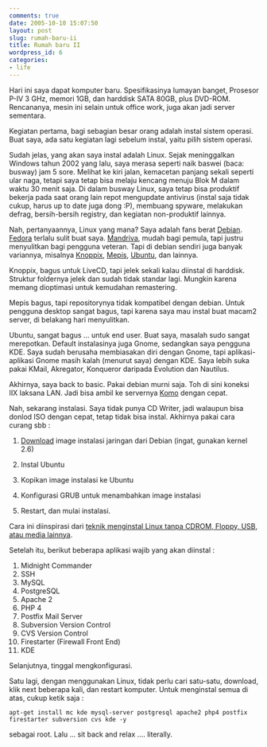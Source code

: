 ```yaml
---
comments: true
date: 2005-10-10 15:07:50
layout: post
slug: rumah-baru-ii
title: Rumah baru II
wordpress_id: 6
categories:
- life
---
```


Hari ini saya dapat komputer baru. Spesifikasinya lumayan banget, Prosesor P-IV 3 GHz, memori 1GB, dan harddisk SATA 80GB, plus DVD-ROM. Rencananya, mesin ini selain untuk office work, juga akan jadi server sementara. 

Kegiatan pertama, bagi sebagian besar orang adalah instal sistem operasi. Buat saya, ada satu kegiatan lagi sebelum instal, yaitu pilih sistem operasi.

Sudah jelas, yang akan saya instal adalah Linux. Sejak meninggalkan Windows tahun 2002 yang lalu, saya merasa seperti naik baswei (baca: busway) jam 5 sore. Melihat ke kiri jalan, kemacetan panjang sekali seperti ular naga, tetapi saya tetap bisa melaju kencang menuju Blok M dalam waktu 30 menit saja. Di dalam busway Linux, saya tetap bisa produktif bekerja pada saat orang lain repot mengupdate antivirus (instal saja tidak cukup, harus up to date juga dong :P), membuang spyware, melakukan defrag, bersih-bersih registry, dan kegiatan non-produktif lainnya.

Nah, pertanyaannya, Linux yang mana? 
Saya adalah fans berat [Debian](http://www.debian.org). [Fedora](http://fedora.redhat.com) terlalu sulit buat saya. [Mandriva](http://www.mandriva.org), mudah bagi pemula, tapi justru menyulitkan bagi pengguna veteran. 
Tapi di debian sendiri juga banyak variannya, misalnya [Knoppix](http://www.knoppix.org), [Mepis](http://www.mepis.org), [Ubuntu](http://ubuntulinux.org), dan lainnya. 

Knoppix, bagus untuk LiveCD, tapi jelek sekali kalau diinstal di harddisk. Struktur foldernya jelek dan sudah tidak standar lagi. Mungkin karena memang dioptimasi untuk kemudahan remastering.

Mepis bagus, tapi repositorynya tidak kompatibel dengan debian. Untuk pengguna desktop sangat bagus, tapi karena saya mau instal buat macam2 server, di belakang hari menyulitkan.

Ubuntu, sangat bagus ... untuk end user. Buat saya, masalah sudo sangat merepotkan. Default instalasinya juga Gnome, sedangkan saya pengguna KDE. Saya sudah berusaha membiasakan diri dengan Gnome, tapi aplikasi-aplikasi Gnome masih kalah (menurut saya) dengan KDE. Saya lebih suka pakai KMail, Akregator, Konqueror daripada Evolution dan Nautilus.

Akhirnya, saya back to basic. Pakai debian murni saja. Toh di sini koneksi IIX laksana LAN. Jadi bisa ambil ke servernya [Komo](http://komo.vlsm.org) dengan cepat. 

Nah, sekarang instalasi. Saya tidak punya CD Writer, jadi walaupun bisa donlod ISO dengan cepat, tetap tidak bisa instal. Akhirnya pakai cara curang sbb :  



	
  1. [Download](http://komo.vlsm.org/debian/dists/Debian3.1r0/main/installer-i386/current/images/netboot/debian-installer/i386/2.6/) image instalasi jaringan dari Debian (ingat, gunakan kernel 2.6)


	
  2. Instal Ubuntu

	
  3. Kopikan image instalasi ke Ubuntu

	
  4. Konfigurasi GRUB untuk menambahkan image instalasi

	
  5. Restart, dan mulai instalasi.





Cara ini diinspirasi dari [teknik menginstal Linux tanpa CDROM, Floppy, USB, atau media lainnya](http://marc.herbert.free.fr/linux/win2linstall.html).

Setelah itu, berikut beberapa aplikasi wajib yang akan diinstal : 
1. Midnight Commander
2. SSH
3. MySQL
4. PostgreSQL
5. Apache 2
6. PHP 4
7. Postfix Mail Server
8. Subversion Version Control
9. CVS Version Control
10. Firestarter (Firewall Front End)
11. KDE

Selanjutnya, tinggal mengkonfigurasi. 

Satu lagi, dengan menggunakan Linux, tidak perlu cari satu-satu, download, klik next beberapa kali, dan restart komputer. 
Untuk menginstal semua di atas, cukup ketik saja : 

    
    apt-get install mc kde mysql-server postgresql apache2 php4 postfix firestarter subversion cvs kde -y


sebagai root.
Lalu ... sit back and relax .... literally.
